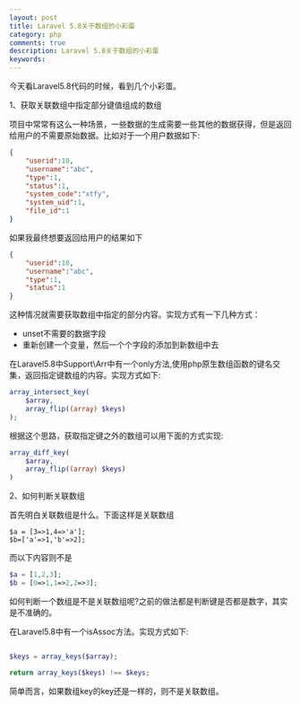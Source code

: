```yaml
---
layout: post
title: Laravel 5.8关于数组的小彩蛋
category: php
comments: true
description: Laravel 5.8关于数组的小彩蛋
keywords: 
---
```


今天看Laravel5.8代码的时候，看到几个小彩蛋。


1、获取关联数组中指定部分键值组成的数组

项目中常常有这么一种场景，一些数据的生成需要一些其他的数据获得，但是返回给用户的不需要原始数据。比如对于一个用户数据如下:

```json
{
    "userid":10,
    "username":"abc",
    "type":1,
    "status":1,
    "system_code":"xtfy",
    "system_uid":1,
    "file_id":1
}
```

如果我最终想要返回给用户的结果如下
```json
{
    "userid":10,
    "username":"abc",
    "type":1,
    "status":1
}
```

这种情况就需要获取数组中指定的部分内容。实现方式有一下几种方式：
*   unset不需要的数据字段
*   重新创建一个变量，然后一个个字段的添加到新数组中去

在Laravel5.8中Support\Arr中有一个only方法,使用php原生数组函数的键名交集，返回指定键数组的内容。实现方式如下:

```php
array_intersect_key(
	$array, 
	array_flip((array) $keys)
);
```

根据这个思路，获取指定键之外的数组可以用下面的方式实现:


```php
array_diff_key(
	$array, 
	array_flip((array) $keys)
)
```


2、如何判断关联数组

首先明白关联数组是什么。下面这样是关联数组

```
$a = [3=>1,4=>'a'];
$b=['a'=>1,'b'=>2];
```

而以下内容则不是

```php
$a = [1,2,3];
$b = [0=>1,1=>2,2=>3];

```

如何判断一个数组是不是关联数组呢?之前的做法都是判断键是否都是数字，其实是不准确的。

在Laravel5.8中有一个isAssoc方法。实现方式如下:

```php

$keys = array_keys($array);

return array_keys($keys) !== $keys;
```

简单而言，如果数组key的key还是一样的，则不是关联数组。

